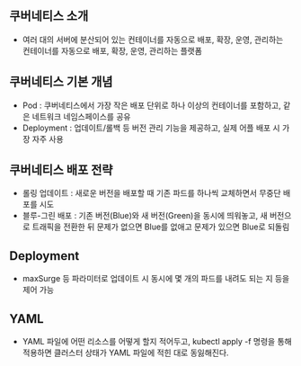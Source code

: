 ## 쿠버네티스 소개
- 여러 대의 서버에 분산되어 있는 컨테이너를 자동으로 배포, 확장, 운영, 관리하는 컨테이너를 자동으로 배포, 확장, 운영, 관리하는 플랫폼

## 쿠버네티스 기본 개념
- Pod : 쿠버네티스에서 가장 작은 배포 단위로 하나 이상의 컨테이너를 포함하고, 같은 네트워크 네임스페이스를 공유
- Deployment : 업데이트/롤백 등 버전 관리 기능을 제공하고, 실제 어플 배포 시 가장 자주 사용

## 쿠버네티스 배포 전략
- 롤링 업데이트 : 새로운 버전을 배포할 때 기존 파드를 하나씩 교체하면서 무중단 배포를 시도
- 블루-그린 배포 : 기존 버전(Blue)와 새 버전(Green)을 동시에 띄워놓고, 새 버전으로 트래픽을 전환한 뒤 문제가 없으면 Blue를 없애고 문제가 있으면 Blue로 되돌림

## Deployment
- maxSurge 등 파라미터로 업데이트 시 동시에 몇 개의 파드를 내려도 되는 지 등을 제어 가능

## YAML
- YAML 파일에 어떤 리소스를 어떻게 할지 적어두고, kubectl apply -f 명령을 통해 적용하면 클러스터 상태가 YAML 파일에 적힌 대로 동잃해진다.